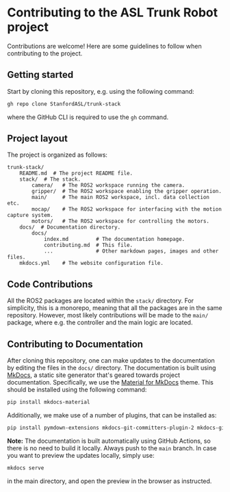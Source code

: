 # Contributing to the ASL Trunk Robot project

Contributions are welcome! Here are some guidelines to follow when contributing to the project.

## Getting started
Start by cloning this repository, e.g. using the following command:
```bash
gh repo clone StanfordASL/trunk-stack
```
where the GitHub CLI is required to use the `gh` command.

## Project layout
The project is organized as follows:
    
    trunk-stack/
        README.md  # The project README file.
        stack/  # The stack.
            camera/   # The ROS2 workspace running the camera.
            gripper/  # The ROS2 workspace enabling the gripper operation.
            main/     # The main ROS2 workspace, incl. data collection etc.
            mocap/    # The ROS2 workspace for interfacing with the motion capture system.
            motors/   # The ROS2 workspace for controlling the motors.
        docs/  # Documentation directory.
            docs/
                index.md         # The documentation homepage.
                contributing.md  # This file.
                ...              # Other markdown pages, images and other files.
        mkdocs.yml    # The website configuration file.

## Code Contributions
All the ROS2 packages are located within the `stack/` directory.
For simplicity, this is a monorepo, meaning that all the packages are in the same repository.
However, most likely contributions will be made to the `main/` package, where e.g. the controller and the main logic are located.

## Contributing to Documentation
After cloning this repository, one can make updates to the documentation by editing the files in the `docs/` directory.
The documentation is built using [MkDocs](https://www.mkdocs.org/), a static site generator that's geared towards project documentation.
Specifically, we use the [Material for MkDocs](https://squidfunk.github.io/mkdocs-material/) theme.
This should be installed using the following command:
```bash
pip install mkdocs-material
```
Additionally, we make use of a number of plugins, that can be installed as:
```bash
pip install pymdown-extensions mkdocs-git-committers-plugin-2 mkdocs-git-revision-date-localized-plugin
```
**Note:** The documentation is built automatically using GitHub Actions, so there is no need to build it locally. Always push to the `main` branch.
In case you want to preview the updates locally, simply use:
```bash
mkdocs serve
```
in the main directory, and open the preview in the browser as instructed.
